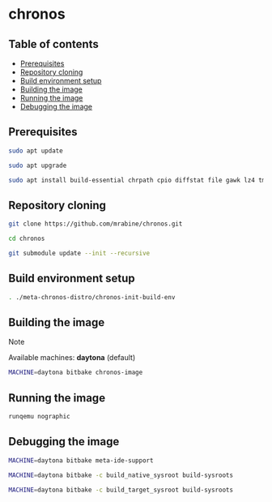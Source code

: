 # chronos

## Table of contents

* [Prerequisites](#prerequisites-id)
* [Repository cloning](#clone-id)
* [Build environment setup](#setup-id)
* [Building the image](#build-id)
* [Running the image](#run-id)
* [Debugging the image](#debug-id)

## Prerequisites <a id="prerequisites-id"></a>

```bash
sudo apt update
```

```bash
sudo apt upgrade
```

```bash
sudo apt install build-essential chrpath cpio diffstat file gawk lz4 tmux zstd python3-setuptools
```

## Repository cloning <a id="clone-id"></a>

```bash
git clone https://github.com/mrabine/chronos.git
```

```bash
cd chronos
```

```bash
git submodule update --init --recursive
```

## Build environment setup <a id="setup-id"></a>

```bash
. ./meta-chronos-distro/chronos-init-build-env
```

## Building the image <a id="build-id"></a>

> [!NOTE]
> Available machines: **daytona** (default)

```bash
MACHINE=daytona bitbake chronos-image
```

## Running the image <a id="run-id"></a>

```bash
runqemu nographic
```

## Debugging the image <a id="debug-id"></a>

```bash
MACHINE=daytona bitbake meta-ide-support
```

```bash
MACHINE=daytona bitbake -c build_native_sysroot build-sysroots
```

```bash
MACHINE=daytona bitbake -c build_target_sysroot build-sysroots
```
